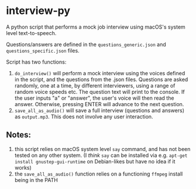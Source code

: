 # interview-py
A python script that performs a mock job interview using macOS's system level text-to-speech.

Questions/answers are defined in the `questions_generic.json` and `questions_specific.json` files.

Script has two functions:
1. `do_interview()` will perform a mock interview using the voices defined in the script, and the questions from the .json files. Questions are asked randomly, one at a time, by different interviewers, using a range of random voice speeds etc. The question text will print to the console. If the user inputs "a" or "answer", the user's voice will then read the answer. Otherwise, pressing ENTER will advance to the next question.
2. `save_all_as_audio()` will save a full interview (questions and answers) as `output.mp3`. This does not involve any user interaction.


## Notes:
1. this script relies on macOS system level `say` command, and has not been tested on any other system. (I *think* `say` can be installed via e.g. `apt-get install gnustep-gui-runtime` on Debian-likes but have no idea if it works)
2. the `save_all_as_audio()` function relies on a functioning `ffmpeg` install being in the PATH

